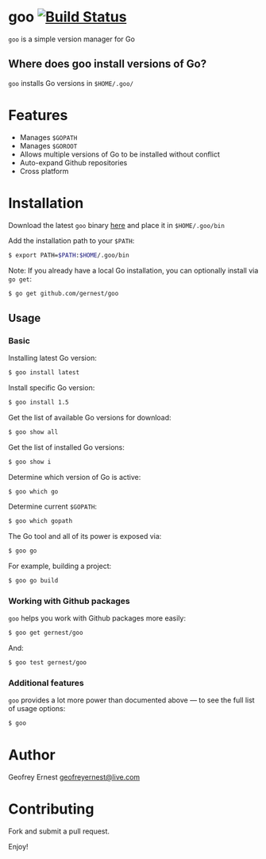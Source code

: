# goo [![Build Status](https://travis-ci.org/gernest/goo.svg)](https://travis-ci.org/gernest/goo)
`goo` is a simple version manager for Go

## Where does goo install versions of Go?
`goo` installs Go versions in `$HOME/.goo/`

# Features
* Manages `$GOPATH`
* Manages `$GOROOT`
* Allows multiple versions of Go to be installed without conflict
* Auto-expand Github repositories
* Cross platform

# Installation
Download the latest `goo` binary [here](/releases/latest) and place it in `$HOME/.goo/bin`

Add the installation path to your `$PATH`:
```Bash
$ export PATH=$PATH:$HOME/.goo/bin
```

Note: If you already have a local Go installation, you can optionally install via `go get`:
```Bash
$ go get github.com/gernest/goo
```

## Usage

### Basic
Installing latest Go version:
```Bash
$ goo install latest
```
	
Install specific Go version:
```Bash
$ goo install 1.5
```
	
Get the list of available Go versions for download:
```Bash
$ goo show all
```
	
Get the list of installed Go versions:
```Bash
$ goo show i
```

Determine which version of Go is active:
```Bash
$ goo which go
```

Determine current `$GOPATH`:
```Bash
$ goo which gopath
```

The Go tool and all of its power is exposed via:
```Bash
$ goo go
```

For example, building a project:
```Bash
$ goo go build
```

### Working with Github packages
`goo` helps you work with Github packages more easily:
```Bash
$ goo get gernest/goo
```
	
And:
```Bash
$ goo test gernest/goo
```

### Additional features
`goo` provides a lot more power than documented above — to see the full list of usage options:
```Bash
$ goo
```

# Author
Geofrey Ernest <geofreyernest@live.com>


# Contributing
Fork and submit a pull request.

Enjoy!

